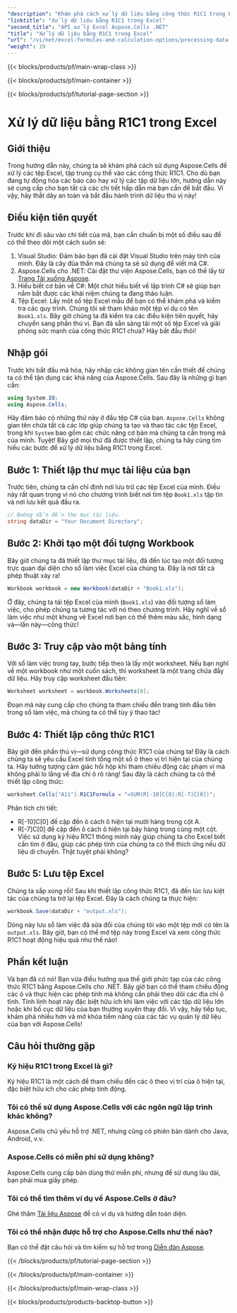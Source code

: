 ```yaml
---
"description": "Khám phá cách xử lý dữ liệu bằng công thức R1C1 trong Excel bằng Aspose.Cells cho .NET. Có kèm hướng dẫn từng bước và ví dụ."
"linktitle": "Xử lý dữ liệu bằng R1C1 trong Excel"
"second_title": "API xử lý Excel Aspose.Cells .NET"
"title": "Xử lý dữ liệu bằng R1C1 trong Excel"
"url": "/vi/net/excel-formulas-and-calculation-options/processing-data-using-r1c1/"
"weight": 19
---
```


{{< blocks/products/pf/main-wrap-class >}}

{{< blocks/products/pf/main-container >}}

{{< blocks/products/pf/tutorial-page-section >}}

# Xử lý dữ liệu bằng R1C1 trong Excel

## Giới thiệu 
Trong hướng dẫn này, chúng ta sẽ khám phá cách sử dụng Aspose.Cells để xử lý các tệp Excel, tập trung cụ thể vào các công thức R1C1. Cho dù bạn đang tự động hóa các báo cáo hay xử lý các tập dữ liệu lớn, hướng dẫn này sẽ cung cấp cho bạn tất cả các chi tiết hấp dẫn mà bạn cần để bắt đầu. Vì vậy, hãy thắt dây an toàn và bắt đầu hành trình dữ liệu thú vị này!
## Điều kiện tiên quyết
Trước khi đi sâu vào chi tiết của mã, bạn cần chuẩn bị một số điều sau để có thể theo dõi một cách suôn sẻ:
1. Visual Studio: Đảm bảo bạn đã cài đặt Visual Studio trên máy tính của mình. Đây là cây đũa thần mà chúng ta sẽ sử dụng để viết mã C#.
2. Aspose.Cells cho .NET: Cài đặt thư viện Aspose.Cells, bạn có thể lấy từ [Trang Tải xuống Aspose](https://releases.aspose.com/cells/net/).
3. Hiểu biết cơ bản về C#: Một chút hiểu biết về lập trình C# sẽ giúp bạn nắm bắt được các khái niệm chúng ta đang thảo luận.
4. Tệp Excel: Lấy một số tệp Excel mẫu để bạn có thể khám phá và kiểm tra các quy trình. Chúng tôi sẽ tham khảo một tệp ví dụ có tên `Book1.xls`.
Bây giờ chúng ta đã kiểm tra các điều kiện tiên quyết, hãy chuyển sang phần thú vị. Bạn đã sẵn sàng tải một số tệp Excel và giải phóng sức mạnh của công thức R1C1 chưa? Hãy bắt đầu thôi!
## Nhập gói
Trước khi bắt đầu mã hóa, hãy nhập các không gian tên cần thiết để chúng ta có thể tận dụng các khả năng của Aspose.Cells. Sau đây là những gì bạn cần:
```csharp
using System.IO;
using Aspose.Cells;
```
Hãy đảm bảo có những thứ này ở đầu tệp C# của bạn. `Aspose.Cells` không gian tên chứa tất cả các lớp giúp chúng ta tạo và thao tác các tệp Excel, trong khi `System` bao gồm các chức năng cơ bản mà chúng ta cần trong mã của mình.
Tuyệt! Bây giờ mọi thứ đã được thiết lập, chúng ta hãy cùng tìm hiểu các bước để xử lý dữ liệu bằng R1C1 trong Excel.
## Bước 1: Thiết lập thư mục tài liệu của bạn
Trước tiên, chúng ta cần chỉ định nơi lưu trữ các tệp Excel của mình. Điều này rất quan trọng vì nó cho chương trình biết nơi tìm tệp `Book1.xls` tập tin và nơi lưu kết quả đầu ra.
```csharp
// Đường dẫn đến thư mục tài liệu.
string dataDir = "Your Document Directory";
```
## Bước 2: Khởi tạo một đối tượng Workbook
Bây giờ chúng ta đã thiết lập thư mục tài liệu, đã đến lúc tạo một đối tượng trực quan đại diện cho sổ làm việc Excel của chúng ta. Đây là nơi tất cả phép thuật xảy ra!
```csharp
Workbook workbook = new Workbook(dataDir + "Book1.xls");
```
Ở đây, chúng ta tải tệp Excel của mình (`Book1.xls`) vào đối tượng sổ làm việc, cho phép chúng ta tương tác với nó theo chương trình. Hãy nghĩ về sổ làm việc như một khung vẽ Excel nơi bạn có thể thêm màu sắc, hình dạng và—lần này—công thức!
## Bước 3: Truy cập vào một bảng tính
Với sổ làm việc trong tay, bước tiếp theo là lấy một worksheet. Nếu bạn nghĩ về một workbook như một cuốn sách, thì worksheet là một trang chứa đầy dữ liệu. Hãy truy cập worksheet đầu tiên:
```csharp
Worksheet worksheet = workbook.Worksheets[0];
```
Đoạn mã này cung cấp cho chúng ta tham chiếu đến trang tính đầu tiên trong sổ làm việc, mà chúng ta có thể tùy ý thao tác!
## Bước 4: Thiết lập công thức R1C1
Bây giờ đến phần thú vị—sử dụng công thức R1C1 của chúng ta! Đây là cách chúng ta sẽ yêu cầu Excel tính tổng một số ô theo vị trí hiện tại của chúng ta. Hãy tưởng tượng cảm giác hồi hộp khi tham chiếu động các phạm vi mà không phải lo lắng về địa chỉ ô rõ ràng! Sau đây là cách chúng ta có thể thiết lập công thức:
```csharp
worksheet.Cells["A11"].R1C1Formula = "=SUM(R[-10]C[0]:R[-7]C[0])";
```
Phân tích chi tiết: 
- R[-10]C[0] đề cập đến ô cách ô hiện tại mười hàng trong cột A.
- R[-7]C[0] đề cập đến ô cách ô hiện tại bảy hàng trong cùng một cột.
Việc sử dụng ký hiệu R1C1 thông minh này giúp chúng ta cho Excel biết cần tìm ở đâu, giúp các phép tính của chúng ta có thể thích ứng nếu dữ liệu di chuyển. Thật tuyệt phải không?
## Bước 5: Lưu tệp Excel
Chúng ta sắp xong rồi! Sau khi thiết lập công thức R1C1, đã đến lúc lưu kiệt tác của chúng ta trở lại tệp Excel. Đây là cách chúng ta thực hiện:
```csharp
workbook.Save(dataDir + "output.xls");
```
Dòng này lưu sổ làm việc đã sửa đổi của chúng tôi vào một tệp mới có tên là `output.xls`. Bây giờ, bạn có thể mở tệp này trong Excel và xem công thức R1C1 hoạt động hiệu quả như thế nào!
## Phần kết luận
Và bạn đã có nó! Bạn vừa điều hướng qua thế giới phức tạp của các công thức R1C1 bằng Aspose.Cells cho .NET. Bây giờ bạn có thể tham chiếu động các ô và thực hiện các phép tính mà không cần phải theo dõi các địa chỉ ô tĩnh. 
Tính linh hoạt này đặc biệt hữu ích khi làm việc với các tập dữ liệu lớn hoặc khi bố cục dữ liệu của bạn thường xuyên thay đổi. Vì vậy, hãy tiếp tục, khám phá nhiều hơn và mở khóa tiềm năng của các tác vụ quản lý dữ liệu của bạn với Aspose.Cells!
## Câu hỏi thường gặp
### Ký hiệu R1C1 trong Excel là gì?
Ký hiệu R1C1 là một cách để tham chiếu đến các ô theo vị trí của ô hiện tại, đặc biệt hữu ích cho các phép tính động.
### Tôi có thể sử dụng Aspose.Cells với các ngôn ngữ lập trình khác không?
Aspose.Cells chủ yếu hỗ trợ .NET, nhưng cũng có phiên bản dành cho Java, Android, v.v.
### Aspose.Cells có miễn phí sử dụng không?
Aspose.Cells cung cấp bản dùng thử miễn phí, nhưng để sử dụng lâu dài, bạn phải mua giấy phép.
### Tôi có thể tìm thêm ví dụ về Aspose.Cells ở đâu?
Ghé thăm [Tài liệu Aspose](https://reference.aspose.com/cells/net/) để có ví dụ và hướng dẫn toàn diện.
### Tôi có thể nhận được hỗ trợ cho Aspose.Cells như thế nào?
Bạn có thể đặt câu hỏi và tìm kiếm sự hỗ trợ trong [Diễn đàn Aspose](https://forum.aspose.com/c/cells/9).

{{< /blocks/products/pf/tutorial-page-section >}}

{{< /blocks/products/pf/main-container >}}

{{< /blocks/products/pf/main-wrap-class >}}

{{< blocks/products/products-backtop-button >}}